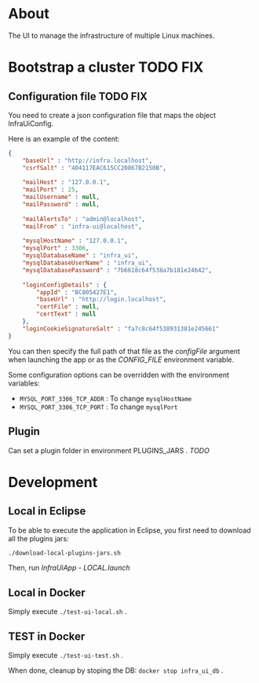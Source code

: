 # About

The UI to manage the infrastructure of multiple Linux machines.

# Bootstrap a cluster TODO FIX

## Configuration file TODO FIX

You need to create a json configuration file that maps the object InfraUiConfig.

Here is an example of the content:

```json
{
	"baseUrl" : "http://infra.localhost",
	"csrfSalt" : "404117EAC615CC20867B2150B",
	
	"mailHost" : "127.0.0.1",
	"mailPort" : 25,
	"mailUsername" : null,
	"mailPassword" : null,
	
	"mailAlertsTo" : "admin@localhost",
	"mailFrom" : "infra-ui@localhost",
	
	"mysqlHostName" : "127.0.0.1",
	"mysqlPort" : 3306,
	"mysqlDatabaseName" : "infra_ui",
	"mysqlDatabaseUserName" : "infra_ui",
	"mysqlDatabasePassword" : "7b6618c64f538a7b181e24642",
	
	"loginConfigDetails" : {
		"appId" : "BC805427E1",
		"baseUrl" : "http://login.localhost",
		"certFile" : null,
		"certText" : null
	},
	"loginCookieSignatureSalt" : "fa7c8c64f538931381e245661"
}
```

You can then specify the full path of that file as the *configFile* argument when launching the app or as the
*CONFIG_FILE* environment variable.

Some configuration options can be overridden with the environment variables:

* `MYSQL_PORT_3306_TCP_ADDR` : To change `mysqlHostName`
* `MYSQL_PORT_3306_TCP_PORT` : To change `mysqlPort`

## Plugin

Can set a plugin folder in environment PLUGINS_JARS .
*TODO*

# Development

## Local in Eclipse

To be able to execute the application in Eclipse, you first need to download all the plugins jars:

```bash
./download-local-plugins-jars.sh
```

Then, run *InfraUiApp - LOCAL.launch*

## Local in Docker

Simply execute `./test-ui-local.sh` .

## TEST in Docker

Simply execute `./test-ui-test.sh` .

When done, cleanup by stoping the DB: `docker stop infra_ui_db` .
